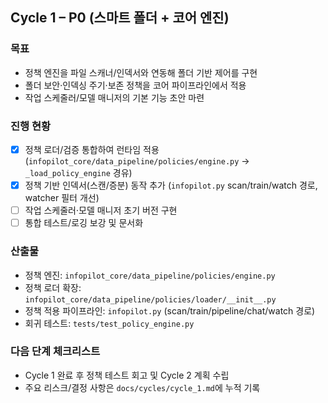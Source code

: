 ## Cycle 1 – P0 (스마트 폴더 + 코어 엔진)

### 목표
- 정책 엔진을 파일 스캐너/인덱서와 연동해 폴더 기반 제어를 구현
- 폴더 보안·인덱싱 주기·보존 정책을 코어 파이프라인에서 적용
- 작업 스케줄러/모델 매니저의 기본 기능 초안 마련

### 진행 현황
- [x] 정책 로더/검증 통합하여 런타임 적용 (`infopilot_core/data_pipeline/policies/engine.py` → `_load_policy_engine` 경유)
- [x] 정책 기반 인덱서(스캔/증분) 동작 추가 (`infopilot.py` scan/train/watch 경로, watcher 필터 개선)
- [ ] 작업 스케줄러·모델 매니저 초기 버전 구현
- [ ] 통합 테스트/로깅 보강 및 문서화

### 산출물
- 정책 엔진: `infopilot_core/data_pipeline/policies/engine.py`
- 정책 로더 확장: `infopilot_core/data_pipeline/policies/loader/__init__.py`
- 정책 적용 파이프라인: `infopilot.py` (scan/train/pipeline/chat/watch 경로)
- 회귀 테스트: `tests/test_policy_engine.py`

### 다음 단계 체크리스트
- Cycle 1 완료 후 정책 테스트 회고 및 Cycle 2 계획 수립
- 주요 리스크/결정 사항은 `docs/cycles/cycle_1.md`에 누적 기록
